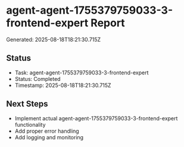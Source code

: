 # agent-agent-1755379759033-3-frontend-expert Report

Generated: 2025-08-18T18:21:30.715Z

## Status
- Task: agent-agent-1755379759033-3-frontend-expert
- Status: Completed
- Timestamp: 2025-08-18T18:21:30.715Z

## Next Steps
- Implement actual agent-agent-1755379759033-3-frontend-expert functionality
- Add proper error handling
- Add logging and monitoring

